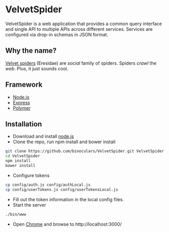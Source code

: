 VelvetSpider
===========
VelvetSpider is a web application that provides a common query interface and single API to multiple APIs across different services. Services are configured via drop-in schemas in JSON format.

Why the name?
-------------
[Velvet spiders](http://en.wikipedia.org/wiki/Velvet_spider) (Eresidae) are *social* family of spiders. Spiders *crawl* the *web*. Plus, it just sounds cool.

Framework
---------
* [Node.js](http://nodejs.org)
* [Express](http://expressjs.com/)
* [Polymer](https://www.polymer-project.org/)

Installation
--------------
* Download and install [node.js](http://nodejs.org)
* Clone the repo, run npm install and bower install 
```sh
git clone https://github.com/binoculars/VelvetSpider.git VelvetSpider
cd VelvetSpider
npm install
bower install
```
* Configure tokens
```sh
cp config/auth.js config/authLocal.js
cp config/userTokens.js config/userTokensLocal.js
```
* Fill out the token information in the local config files.
* Start the server
```sh
./bin/www
```
* Open [Chrome](https://www.google.com/chrome/browser/) and browse to http://localhost:3000/
